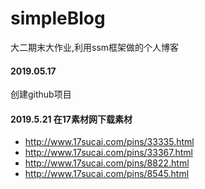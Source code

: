 # simpleBlog
大二期末大作业,利用ssm框架做的个人博客

#### 2019.05.17
创建github项目

#### 2019.5.21 在17素材网下载素材
* http://www.17sucai.com/pins/33335.html
* http://www.17sucai.com/pins/33367.html
* http://www.17sucai.com/pins/8822.html
* http://www.17sucai.com/pins/8545.html
